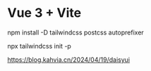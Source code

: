 # Vue 3 + Vite

npm install -D tailwindcss postcss autoprefixer

npx tailwindcss init -p

https://blog.kahvia.cn/2024/04/19/daisyui

